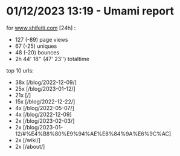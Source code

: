 # 01/12/2023 13:19 - Umami report
for www.shifeiti.com [24h] :

 - 127 (-89) page views
 - 67 (-25) uniques
 - 48 (-20) bounces
 - 2h 44' 18'' (47' 23'') totaltime


top 10 urls:
 - 38x [/blog/2022-12-09/]
 - 25x [/blog/2023-01-12/]
 - 21x [/]
 - 15x [/blog/2022-12-22/]
 - 4x [/blog/2022-05-07/]
 - 4x [/blog/2022-12-09]
 - 2x [/blog/2023-02-03/]
 - 2x [/blog/2023-01-12/#%E4%B8%80%E9%94%AE%E8%84%9A%E6%9C%AC]
 - 2x [/wiki/]
 - 2x [/about/]


